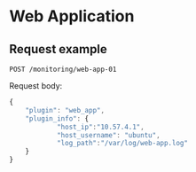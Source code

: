 # Web Application

## Request example
`POST /monitoring/web-app-01`

Request body:
```javascript
{
	"plugin": "web_app",
	"plugin_info": {
			"host_ip":"10.57.4.1",
			"host_username": "ubuntu",
			"log_path":"/var/log/web-app.log"
	}
}
```
